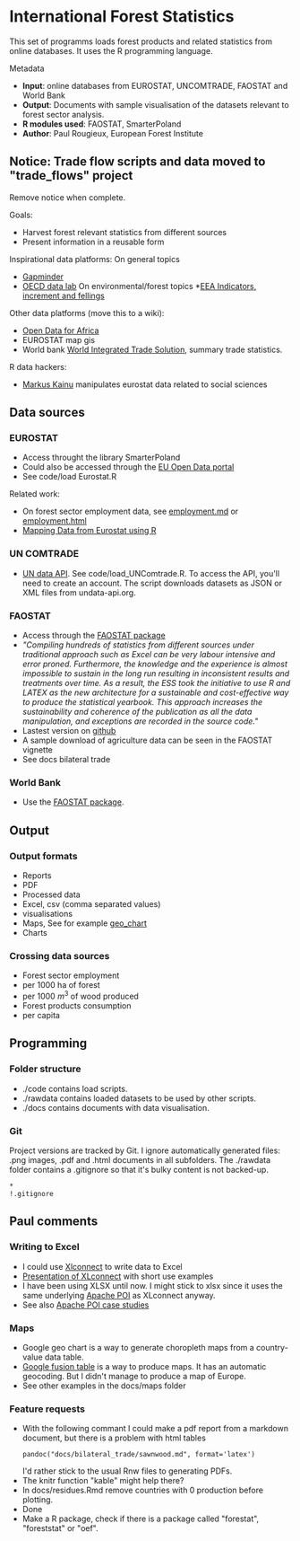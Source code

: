 International Forest Statistics
===============================
This set of programms loads forest products and related statistics from online databases.
It uses the R programming language.

Metadata
* __Input__: online databases from EUROSTAT, UNCOMTRADE, FAOSTAT and World Bank
* __Output__: Documents with sample visualisation of the datasets relevant to forest sector analysis.
* __R modules used__: FAOSTAT, SmarterPoland
* __Author__: Paul Rougieux, European Forest Institute

Notice: Trade flow scripts and data moved to "trade_flows" project
---------------------------------------------------------
Remove notice when complete.

Goals:
* Harvest forest relevant statistics from different sources
* Present information in a reusable form 

Inspirational data platforms:
On general topics
* [Gapminder](http://www.gapminder.org)
* [OECD data lab](http://www.oecd.org/statistics/datalab/)
On environmental/forest topics
*[EEA Indicators, increment and fellings](http://www.eea.europa.eu/data-and-maps/indicators/forest-growing-stock-increment-and-fellings/forest-growing-stock-increment-and)

Other data platforms (move this to a wiki):
* [Open Data for Africa](http://opendataforafrica.org/IMFPCP2014Jan/imf-primary-commodity-prices-january-2014)
* EUROSTAT map gis
* World bank [World Integrated Trade Solution](http://wits.worldbank.org/Default.aspx), summary trade statistics.

R data hackers:
* [Markus Kainu](http://markuskainu.fi/r-tutorial/index.html) 
   manipulates eurostat data related to social sciences

Data sources 
------------
### EUROSTAT
* Access throught the library SmarterPoland
* Could also be accessed through the [EU Open Data portal](http://open-data.europa.eu/en/data/)
* See code/load Eurostat.R

Related work: 
* On forest sector employment data, see [employment.md](docs/EUROSTAT/Employment.md) or [employment.html](docs/EUROSTAT/Employment.html)
* [Mapping Data from Eurostat using R](http://rpubs.com/adam_dennett/8955)


### UN COMTRADE
* [UN data API](https://www.undata-api.org/docs). 
See code/load_UNComtrade.R. To access the API, you'll need to create an account.
The script downloads datasets as JSON or XML files from undata-api.org.


### FAOSTAT
* Access through the [FAOSTAT package](https://github.com/mkao006/FAOSTATpackage/raw/master/Documentation/FAOSTAT.pdf)
 * _"Compiling hundreds of statistics from different sources under 
    traditional approach such as Excel can be very labour intensive and error proned.
     Furthermore, the knowledge and the experience is almost impossible to
     sustain in the long run resulting in inconsistent results
    and treatments over time. As a result, the ESS took the initiative 
    to use R and LATEX as the
    new architecture for a sustainable and cost-effective way to 
    produce the statistical yearbook.
    This approach increases the sustainability and coherence 
    of the publication as all the data
    manipulation, and exceptions are recorded in the source code."_
 * Lastest version on [github](https://github.com/mkao006/FAOSTATpackage)
* A sample download of agriculture data can be seen in the FAOSTAT vignette
* See docs bilateral trade


### World Bank
* Use the [FAOSTAT package](https://github.com/mkao006/FAOSTATpackage).



Output 
------
### Output formats
* Reports
 * PDF
* Processed data
 * Excel, csv (comma separated values)
* visualisations
 * Maps, 
 See for example [geo_chart](docs/maps/geo_chart2.html)
 * Charts

### Crossing data sources
* Forest sector employment 
 * per 1000 ha of forest
 * per 1000 $m^3$ of wood produced
* Forest products consumption
 * per capita


Programming
-----------
### Folder structure
* ./code contains load scripts. 
* ./rawdata contains loaded datasets to be used by other scripts.
* ./docs contains documents with data visualisation.


### Git 
Project versions are tracked by Git. 
I ignore automatically generated files:
.png images, .pdf and .html documents in all subfolders.
The ./rawdata folder contains a .gitignore 
so that it's bulky content is not backed-up.
```
*
!.gitignore
```


Paul comments
-------------

### Writing to Excel
* I could use [Xlconnect](http://cran.r-project.org/web/packages/XLConnect/vignettes/XLConnect.pdf) to write data to Excel
 * [Presentation of XLconnect](http://files.meetup.com/2968362/RBelgium5_XLConnect.pdf) with short use examples
* I have been using XLSX until now. 
  I might stick to xlsx since it uses the same underlying
[Apache POI](http://poi.apache.org/) as XLconnect anyway.
 * See also [Apache POI case studies](http://poi.apache.org/casestudies.html)

### Maps
* Google geo chart is a way to generate choropleth maps from a country-value 
    data table.
* [Google fusion table](https://www.google.com/fusiontables/DataSource?dsrcid=implicit&redirectPath=data&usp=apps_start&hl=en&pli=1) is a way to produce maps. It has an automatic geocoding. But I didn't manage to produce a map of Europe.
* See other examples in the docs/maps folder

### Feature requests
* With the following commant I could make a pdf report from a markdown document, 
but there is a problem with html tables
    ```
    pandoc("docs/bilateral_trade/sawnwood.md", format='latex')
    ```
    I'd rather stick to the usual Rnw files to generating PDFs.
 * The knitr function "kable" might help there?
* In docs/residues.Rmd remove countries with 0 production before plotting.
 *  Done 
* Make a R package, check if there is a package called 
    "forestat", "foreststat" or "oef".



